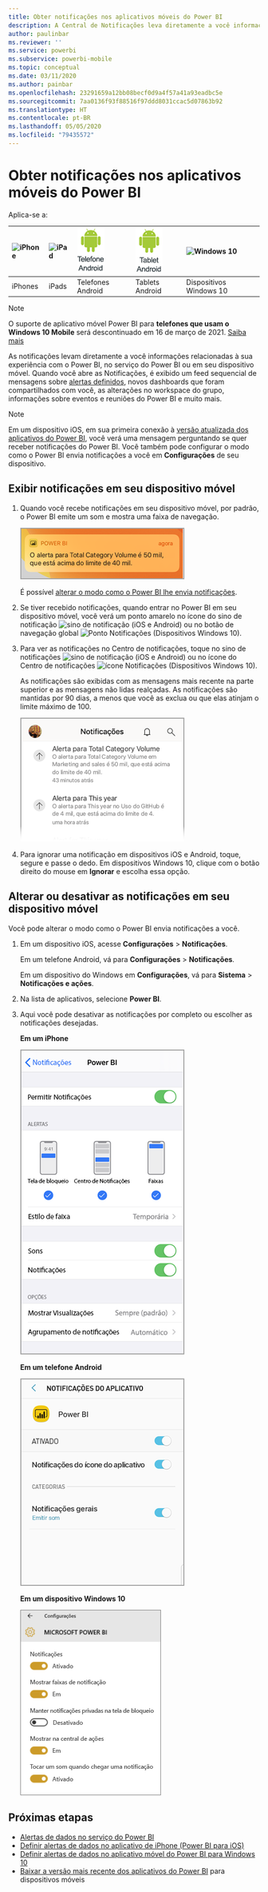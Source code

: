 ```yaml
---
title: Obter notificações nos aplicativos móveis do Power BI
description: A Central de Notificações leva diretamente a você informações relacionadas à sua experiência com o Power BI, em seu dispositivo móvel.
author: paulinbar
ms.reviewer: ''
ms.service: powerbi
ms.subservice: powerbi-mobile
ms.topic: conceptual
ms.date: 03/11/2020
ms.author: painbar
ms.openlocfilehash: 23291659a12bb08becf0d9a4f57a41a93eadbc5e
ms.sourcegitcommit: 7aa0136f93f88516f97ddd8031ccac5d07863b92
ms.translationtype: HT
ms.contentlocale: pt-BR
ms.lasthandoff: 05/05/2020
ms.locfileid: "79435572"
---
```

# <a name="get-notifications-in-the-power-bi-mobile-apps"></a>Obter notificações nos aplicativos móveis do Power BI
Aplica-se a:

| ![iPhone](./media/mobile-apps-notification-center/iphone-logo-50-px.png) | ![iPad](./media/mobile-apps-notification-center/ipad-logo-50-px.png) | ![Telefone Android](./media/mobile-apps-notification-center/android-phone-logo-50-px.png) | ![Tablet Android](./media/mobile-apps-notification-center/android-tablet-logo-50-px.png) | ![Windows 10](./media/mobile-apps-notification-center/win-10-logo-50-px.png) |
|:--- |:--- |:--- |:--- |:--- |
| iPhones |iPads |Telefones Android |Tablets Android |Dispositivos Windows 10 |

>[!NOTE]
>O suporte de aplicativo móvel Power BI para **telefones que usam o Windows 10 Mobile** será descontinuado em 16 de março de 2021. [Saiba mais](https://go.microsoft.com/fwlink/?linkid=2121400)

As notificações levam diretamente a você informações relacionadas à sua experiência com o Power BI, no serviço do Power BI ou em seu dispositivo móvel. Quando você abre as Notificações, é exibido um feed sequencial de mensagens sobre [alertas definidos](mobile-set-data-alerts-in-the-mobile-apps.md), novos dashboards que foram compartilhados com você, as alterações no workspace do grupo, informações sobre eventos e reuniões do Power BI e muito mais.

> [!NOTE]
> Em um dispositivo iOS, em sua primeira conexão à [versão atualizada dos aplicativos do Power BI](https://powerbi.microsoft.com/mobile/), você verá uma mensagem perguntando se quer receber notificações do Power BI. Você também pode configurar o modo como o Power BI envia notificações a você em **Configurações** de seu dispositivo. 
> 
> 

## <a name="view-notifications-on-your-mobile-device"></a>Exibir notificações em seu dispositivo móvel
1. Quando você recebe notificações em seu dispositivo móvel, por padrão, o Power BI emite um som e mostra uma faixa de navegação.
   
   ![Faixa de navegação](./media/mobile-apps-notification-center/power-bi-mobile-notification-banner.png)
   

   É possível [alterar o modo como o Power BI lhe envia notificações](mobile-apps-notification-center.md#change-or-turn-off-notifications-on-your-mobile-device).
2. Se tiver recebido notificações, quando entrar no Power BI em seu dispositivo móvel, você verá um ponto amarelo no ícone do sino de notificação ![sino de notificação](./media/mobile-apps-notification-center/powerbi-alert-tile-notification-icon.png) (iOS e Android) ou no botão de navegação global ![Ponto Notificações](./media/mobile-apps-notification-center/power-bi-iphone-alert-global-nav-button.png) (Dispositivos Windows 10). 

3. Para ver as notificações no Centro de notificações, toque no sino de notificações ![sino de notificação](./media/mobile-apps-notification-center/powerbi-alert-tile-notification-icon.png) (iOS e Android) ou no ícone do Centro de notificações ![ícone Notificações](./media/mobile-apps-notification-center/power-bi-windows-10-notification-icon.png) (Dispositivos Windows 10).
   
    As notificações são exibidas com as mensagens mais recente na parte superior e as mensagens não lidas realçadas. As notificações são mantidas por 90 dias, a menos que você as exclua ou que elas atinjam o limite máximo de 100.
   
   ![lista de notificações do iOS](./media/mobile-apps-notification-center/power-bi-iphone-notifications-list.png)
4. Para ignorar uma notificação em dispositivos iOS e Android, toque, segure e passe o dedo. Em dispositivos Windows 10, clique com o botão direito do mouse em **Ignorar** e escolha essa opção.

## <a name="change-or-turn-off-notifications-on-your-mobile-device"></a>Alterar ou desativar as notificações em seu dispositivo móvel
Você pode alterar o modo como o Power BI envia notificações a você.

1. Em um dispositivo iOS, acesse **Configurações** > **Notificações**. 
   
    Em um telefone Android, vá para **Configurações** > **Notificações**.
   
    Em um dispositivo do Windows em **Configurações**, vá para **Sistema** > **Notificações e ações**.
2. Na lista de aplicativos, selecione **Power BI**. 
3. Aqui você pode desativar as notificações por completo ou escolher as notificações desejadas.
   
    **Em um iPhone**
   
    ![Escolher Notificações](./media/mobile-apps-notification-center/power-bi-notifications-iphone-settings.png)
   
    **Em um telefone Android**
   
    ![Escolher Notificações](./media/mobile-apps-notification-center/power-bi-notifications-android-settings.png)

    **Em um dispositivo Windows 10**

    ![Escolher Notificações](./media/mobile-apps-notification-center/power-bi-notifications-windows10-settings.png)

## <a name="next-steps"></a>Próximas etapas
* [Alertas de dados no serviço do Power BI](../../service-set-data-alerts.md)
* [Definir alertas de dados no aplicativo de iPhone (Power BI para iOS)](mobile-set-data-alerts-in-the-mobile-apps.md)
* [Definir alertas de dados no aplicativo móvel do Power BI para Windows 10](mobile-set-data-alerts-in-the-mobile-apps.md)
* [Baixar a versão mais recente dos aplicativos do Power BI](https://powerbi.microsoft.com/mobile/) para dispositivos móveis

